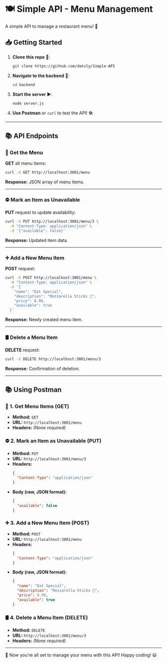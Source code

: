 # 🍽️ Simple API - Menu Management

A simple API to manage a restaurant menu! 🚀

## 📥 Getting Started

1. **Clone this repo** 📂:
   ```sh
   git clone https://github.com/datvly/Simple-API
   ```
2. **Navigate to the backend** 📁:
   ```sh
   cd backend
   ```
3. **Start the server** ▶️:
   ```sh
   node server.js
   ```

4. **Use Postman** or `curl` to test the API! 🛠️

---

## 📚 API Endpoints

### 📝 Get the Menu
**GET** all menu items:
```sh
curl -X GET http://localhost:3001/menu
```
**Response:** JSON array of menu items.

---

### ⛔ Mark an Item as Unavailable
**PUT** request to update availability:
```sh
curl -X PUT http://localhost:3001/menu/3 \
  -H "Content-Type: application/json" \
  -d '{"available": false}'
```
**Response:** Updated item data.

---

### ➕ Add a New Menu Item
**POST** request:
```sh
curl -X POST http://localhost:3001/menu \
  -H "Content-Type: application/json" \
  -d '{
    "name": "Dat Special",
    "description": "Mozzarella Sticks 🧀",
    "price": 8.99,
    "available": true
  }'
```
**Response:** Newly created menu item.

---

### 🛢️ Delete a Menu Item
**DELETE** request:
```sh
curl -X DELETE http://localhost:3001/menu/3
```
**Response:** Confirmation of deletion.

---

## 📚 Using Postman

### 📂 **1. Get Menu Items (GET)**
- **Method:** `GET`
- **URL:** `http://localhost:3001/menu`
- **Headers:** _(None required)_

### ⛔ **2. Mark an Item as Unavailable (PUT)**
- **Method:** `PUT`
- **URL:** `http://localhost:3001/menu/3`
- **Headers:**
  ```json
  {
    "Content-Type": "application/json"
  }
  ```
- **Body (raw, JSON format):**
  ```json
  {
    "available": false
  }
  ```

### ➕ **3. Add a New Menu Item (POST)**
- **Method:** `POST`
- **URL:** `http://localhost:3001/menu`
- **Headers:**
  ```json
  {
    "Content-Type": "application/json"
  }
  ```
- **Body (raw, JSON format):**
  ```json
  {
    "name": "Dat Special",
    "description": "Mozzarella Sticks 🧀",
    "price": 8.99,
    "available": true
  }
  ```

### 🛢️ **4. Delete a Menu Item (DELETE)**
- **Method:** `DELETE`
- **URL:** `http://localhost:3001/menu/3`
- **Headers:** _(None required)_

---

🎉 Now you're all set to manage your menu with this API! Happy coding! 😃
